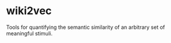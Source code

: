 # wiki2vec
Tools for quantifying the semantic similarity of an arbitrary set of meaningful stimuli.
